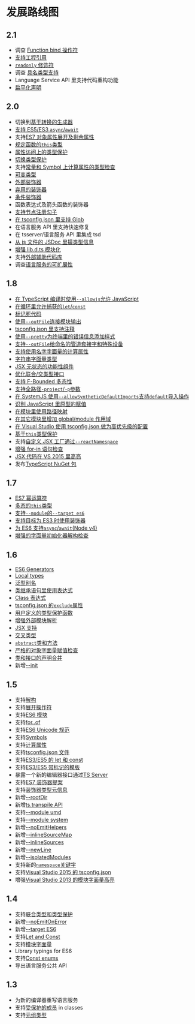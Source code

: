 # 发展路线图

## 2.1

- 调查 [Function bind 操作符](https://github.com/Microsoft/TypeScript/issues/3508)
- [支持工程引用](https://github.com/Microsoft/TypeScript/issues/3469)
- [`readonly` 修饰符](https://github.com/Microsoft/TypeScript/issues/12)
- 调查 [具名类型支持](https://github.com/Microsoft/TypeScript/issues/202)
- Language Service API 里支持代码重构功能
- [扁平化声明](https://github.com/Microsoft/TypeScript/issues/4433)

## 2.0

- 切换到[基于转换的生成器](https://github.com/Microsoft/TypeScript/issues/5595)
- [支持 ES5/ES3 `async`/`await`](https://github.com/Microsoft/TypeScript/issues/1664)
- 支持[ES7 对象属性展开及剩余属性](https://github.com/Microsoft/TypeScript/issues/2103)
- [规定函数的`this`类型](https://github.com/Microsoft/TypeScript/issues/3694)
- [属性访问上的类型保护](https://github.com/Microsoft/TypeScript/issues/186)
- [切换类型保护](https://github.com/Microsoft/TypeScript/issues/2214)
- 支持[常量和 Symbol 上计算属性的类型检查](https://github.com/Microsoft/TypeScript/issues/5579)
- [可变类型](https://github.com/Microsoft/TypeScript/issues/5453)
- [外部装饰器](https://github.com/Microsoft/TypeScript/issues/2900)
- [弃用的装饰器](https://github.com/Microsoft/TypeScript/issues/390)
- [条件装饰器](https://github.com/Microsoft/TypeScript/issues/3538)
- 函数表达式及箭头函数的装饰器
- [支持节点注册勾子](https://github.com/Microsoft/TypeScript/issues/1823)
- [在 tsconfig.json 里支持 Glob](https://github.com/Microsoft/TypeScript/issues/1927)
- 在语言服务 API 里支持快速修复
- 在 tsserver/语言服务 API 里集成 tsd
- [从 js 文件的 JSDoc 里撮类型信息](https://github.com/Microsoft/TypeScript/issues/4790)
- [增强 lib.d.ts 模块化](https://github.com/Microsoft/TypeScript/issues/494)
- 支持[外部辅助代码库](https://github.com/Microsoft/TypeScript/issues/3364)
- 调查[语言服务的可扩展性](https://github.com/Microsoft/TypeScript/issues/6508)

## 1.8

- [在 TypeScript 编译时使用`--allowjs`允许 JavaScript](https://github.com/Microsoft/TypeScript/issues/4792)
- [在循环里允许捕获的`let`/`const`](https://github.com/Microsoft/TypeScript/issues/3915)
- [标记死代码](https://github.com/Microsoft/TypeScript/pull/4788)
- [使用`--outFile`连接模块输出](https://github.com/Microsoft/TypeScript/pull/5090)
- [tsconfig.json 里支持注释](https://github.com/Microsoft/TypeScript/issues/4987)
- [使用`--pretty`为终端里的错误信息添加样式](https://github.com/Microsoft/TypeScript/pull/5140)
- [支持`--outFile`给命名的管道套接字和特殊设备](https://github.com/Microsoft/TypeScript/issues/4841)
- [支持使用名字字面量的计算属性](https://github.com/Microsoft/TypeScript/issues/4653)
- [字符串字面量类型](https://github.com/Microsoft/TypeScript/pull/5185)
- [JSX 无状态的功能性组件](https://github.com/Microsoft/TypeScript/issues/5478)
- [优化联合/交类型接口](https://github.com/Microsoft/TypeScript/pull/5738)
- [支持 F-Bounded 多态性](https://github.com/Microsoft/TypeScript/pull/5949)
- [支持全路径`-project`/`-p`参数](https://github.com/Microsoft/TypeScript/issues/2869)
- [在 SystemJS 使用`--allowSyntheticDefaultImports`支持`default`导入操作](https://github.com/Microsoft/TypeScript/issues/5285)
- [识别 JavaScript 里原型的赋值](https://github.com/Microsoft/TypeScript/pull/5876)
- [在模块里使用路径映射](https://github.com/Microsoft/TypeScript/issues/5039)
- [在其它模块里增加 global/module 作用域](https://github.com/Microsoft/TypeScript/issues/4166)
- [在 Visual Studio 使用 tsconfig.json 做为高优先级的配置](https://github.com/Microsoft/TypeScript/issues/5287)
- [基于`this`类型保护](https://github.com/Microsoft/TypeScript/pull/5906)
- 支持[自定义 JSX 工厂通过`--reactNamespace`](https://github.com/Microsoft/TypeScript/pull/6146)
- [增强 for-in 语句检查](https://github.com/Microsoft/TypeScript/pull/6379)
- [JSX 代码在 VS 2015 里高亮](https://github.com/Microsoft/TypeScript/issues/4835)
- 发布[TypeScript NuGet 包](https://github.com/Microsoft/TypeScript/issues/3940)

## 1.7

- [ES7 幂运算符](https://github.com/Microsoft/TypeScript/issues/4812)
- [多态的`this`类型](https://github.com/Microsoft/TypeScript/pull/4910)
- [支持`--module`的`--target es6`](https://github.com/Microsoft/TypeScript/issues/4806)
- [支持目标为 ES3 时使用装饰器](https://github.com/Microsoft/TypeScript/pull/4741)
- [为 ES6 支持`async`/`await`\(Node v4\)](https://github.com/Microsoft/TypeScript/pull/5231)
- [增强的字面量初始化器解构检查](https://github.com/Microsoft/TypeScript/pull/4598)

## 1.6

- [ES6 Generators](https://github.com/Microsoft/TypeScript/issues/2873)
- [Local types](https://github.com/Microsoft/TypeScript/pull/3266)
- [泛型别名](https://github.com/Microsoft/TypeScript/issues/1616)
- [类继承语句里使用表达式](https://github.com/Microsoft/TypeScript/pull/3516)
- [Class 表达式](https://github.com/Microsoft/TypeScript/issues/497)
- [tsconfig.json 的`exclude`属性](https://github.com/Microsoft/TypeScript/pull/3188)
- [用户定义的类型保护函数](https://github.com/Microsoft/TypeScript/issues/1007)
- [增强外部模块解析](https://github.com/Microsoft/TypeScript/issues/2338)
- [JSX 支持](https://github.com/Microsoft/TypeScript/pull/3564)
- [交叉类型](https://github.com/Microsoft/TypeScript/pull/3622)
- [`abstract`类和方法](https://github.com/Microsoft/TypeScript/issues/3578)
- [严格的对象字面量赋值检查](https://github.com/Microsoft/TypeScript/pull/3823)
- [类和接口的声明合并](https://github.com/Microsoft/TypeScript/pull/3333)
- 新增[--init](https://github.com/Microsoft/TypeScript/issues/3079)

## 1.5

- 支持[解构](https://github.com/Microsoft/TypeScript/pull/1346)
- 支持[展开操作符](https://github.com/Microsoft/TypeScript/pull/1931)
- 支持[ES6 模块](https://github.com/Microsoft/TypeScript/issues/2242)
- 支持[for..of](https://github.com/Microsoft/TypeScript/pull/2207)
- 支持[ES6 Unicode 规范](https://github.com/Microsoft/TypeScript/pull/2169)
- 支持[Symbols](https://github.com/Microsoft/TypeScript/pull/1978)
- 支持[计算属性](https://github.com/Microsoft/TypeScript/issues/1082)
- 支持[tsconfig.json 文件](https://github.com/Microsoft/TypeScript/pull/1692)
- 支持[ES3/ES5 的 let 和 const](https://github.com/Microsoft/TypeScript/pull/2161)
- 支持[ES3/ES5 带标记的模版](https://github.com/Microsoft/TypeScript/pull/1589)
- 暴露一个新的编辑器接口通过[TS Server](https://github.com/Microsoft/TypeScript/pull/2041)
- 支持[ES7 装饰器提案](https://github.com/Microsoft/TypeScript/issues/2249)
- 支持[装饰器类型元信息](https://github.com/Microsoft/TypeScript/pull/2589)
- 新增[--rootDir](https://github.com/Microsoft/TypeScript/pull/2772)
- 新增[ts.transpile API](https://github.com/Microsoft/TypeScript/issues/2499)
- 支持[--module umd](https://github.com/Microsoft/TypeScript/issues/2036)
- 支持[--module system](https://github.com/Microsoft/TypeScript/issues/2616)
- 新增[--noEmitHelpers](https://github.com/Microsoft/TypeScript/pull/2901)
- 新增[--inlineSourceMap](https://github.com/Microsoft/TypeScript/pull/2484)
- 新增[--inlineSources](https://github.com/Microsoft/TypeScript/pull/2484)
- 新增[--newLine](https://github.com/Microsoft/TypeScript/pull/2921)
- 新增[--isolatedModules](https://github.com/Microsoft/TypeScript/issues/2499)
- 支持新的[`namespace`关键字](https://github.com/Microsoft/TypeScript/issues/2159)
- 支持[Visual Studio 2015 的 tsconfig.json](https://github.com/Microsoft/TypeScript/issues/3124)
- 增强[Visual Studio 2013 的模块字面量高亮](https://github.com/Microsoft/TypeScript/pull/2026)

## 1.4

- 支持[联合类型和类型保护](https://github.com/Microsoft/TypeScript/pull/824)
- 新增[--noEmitOnError](https://github.com/Microsoft/TypeScript/pull/966)
- 新增[--target ES6](https://github.com/Microsoft/TypeScript/commit/873c1df74b7c7dcba59eaccc1bb4bd4b0da18a35)
- 支持[Let and Const](https://github.com/Microsoft/TypeScript/pull/904)
- 支持[模块字面量](https://github.com/Microsoft/TypeScript/pull/960)
- Library typings for ES6
- 支持[Const enums](https://github.com/Microsoft/TypeScript/issues/1029)
- 导出语言服务公共 API

## 1.3

- 为新的编译器重写语言服务
- 支持[受保护的成员](https://github.com/Microsoft/TypeScript/pull/688) in classes
- 支持[元组类型](https://github.com/Microsoft/TypeScript/pull/428)
